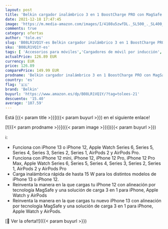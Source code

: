 ```yaml
---
layout: post
title: 'Belkin cargador inalámbrico 3 en 1 BoostCharge PRO con MagSafe para iPhone 13  Apple Watch y AirPods  carga magnéticamente modelos de iPhone 13 con hasta 15 W '
date: 2021-12-18 17:47:45
image: 'https://m.media-amazon.com/images/I/4108u5zwfDL._SL500_._SL400_.jpg'
comments: true
category: ofertas
author: 'tole.es'
slug: 'B08LR1VQ1Y-es Belkin cargador inalámbrico 3 en 1 BoostCharge PRO con...'
sku: 'B08LR1VQ1Y-es'
tags: [ 'Accesorios para móviles','Cargadores de móvil por inducción','Cargadores para móviles','Comunicación móvil y accesorios','Electrónica','apple','belkin','iphone', ]
actualPrice: 126.89 EUR
currency: EUR
price: 126.89
comparePrice: 149.99 EUR
prodname: 'Belkin cargador inalámbrico 3 en 1 BoostCharge PRO con MagSafe para iPhone 13  Apple Watch y AirPods  carga magnéticamente modelos de iPhone 13 con hasta 15 W '
country: 'es'
flag: '🇪🇸'
brand: 'Belkin'
buyurl: 'https://www.amazon.es/dp/B08LR1VQ1Y/?tag=tolees-21'
descuento: '15.40'
average: '107.59'
---
```


Está [{{< param title >}}]({{< param buyurl >}}) en el siguiente enlace!

[![{{< param prodname >}}]({{< param image >}})]({{< param buyurl >}})

ℹ️:

- Funciona con iPhone 13 o iPhone 12, Apple Watch Series 6, Series 5, Series 4, Series 3, Series 2, Series 1, AirPods 2 y AirPods Pro.
- Funciona con iPhone 12 mini, iPhone 12, iPhone 12 Pro, iPhone 12 Pro Max, Apple Watch Series 6, Series 5, Series 4, Series 3, Series 2, Series 1, AirPods 2 y AirPods Pro
- Carga inalámbrica rápida de hasta 15 W para los distintos modelos de iPhone 13 o iPhone 12.
- Reinventa la manera en la que cargas tu iPhone 12 con alineación por tecnología MagSafe y una solución de carga 3 en 1 para iPhone, Apple Watch y AirPods
- Reinventa la manera en la que cargas tu nuevo iPhone 13 con alineación por tecnología MagSafe y una solución de carga 3 en 1 para iPhone, Apple Watch y AirPods.

[🛒 Ver la oferta!!]({{< param buyurl >}})
